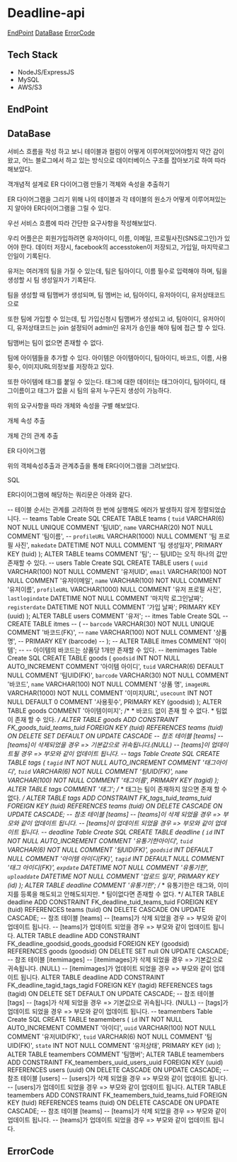 # Deadline-api
[EndPoint](#EndPoint)
[DataBase](#DataBase)
[ErrorCode](#ErrorCode)
## Tech Stack
- NodeJS/ExpressJS
- MySQL
- AWS/S3
## EndPoint
## DataBase
서비스 흐름을 작성 하고 보니 테이블과 컬럼이 어떻게 이루어져있어야할지 약간 감이 왔고, 어느 블로그에서 하고 있는 방식으로 데이터베이스 구조를 잡아보기로 하여 따라 해보았다.

객개념적 설계로 ER 다이어그램 만들기 객체와 속성을 추출하기 

ER 다이어그램을 그리기 위해 나의 테이블과 각 테이블의 원소가 어떻게 이루어져있는지 알아야 ER다이어그램을 그릴 수 있다.

우선 서비스 흐름에 따라 간단한 요구사항을 작성해보았다.

우리 어플은은 회원가입하려면 유저아이디, 이름, 이메일, 프로필사진(SNS로그인)가 있어야 한다. 데이터 저장시, facebook의 accesstoken이 저장되고, 가입일, 마지막로그인일이 기록된다.

유저는 여러개의 팀을 가질 수 있는데, 팀은 팀아이디, 이름 필수로 입력해야 하며, 팀을 생성할 시 팀 생성일자가 기록된다.

팀을 생성할 때 팀맴버가 생성되며, 팀 멤버는 id, 팀아이디, 유저아이디, 유저상태코드으로

또한 팀에 가입할 수 있는데, 팁 가입신청시 팀맴버가 생성되고 id, 팀아이디, 유저아이디, 유저상태코드는 join 설정되어 admin인 유저가 승인을 해야 팀에 접근 할 수 있다.

팀맴버는 팀이 없으면 존재할 수 없다.

팀에 아이템들을 추가할 수 있다. 아이템은 아이템아이디, 팀아이디, 바코드, 이름, 사용횟수, 이미지URL의정보를 저장하고 있다.

또한 아이템에 태그를 붙일 수 있는다. 태그에 대한 데이터는 태그아이디, 팀아이디, 태그이름이고 태그가 없을 시 팀의 유저 누구든지 생성이 가능하다.

위의 요구사항을 따라 개체와 속성을 구별 해보았다.

개체 속성 추출

개체 간의 관계 추출 

ER 다이어그램 

위의 객체속성추출과 관계추츨을 통해 ER다이어그램을 그려보았다.

SQL 

ER다이어그램에 해당하는 쿼리문은 아래와 같다.

-- 테이블 순서는 관계를 고려하여 한 번에 실행해도 에러가 발생하지 않게 정렬되었습니다. -- teams Table Create SQL CREATE TABLE teams ( `tuid` VARCHAR(6) NOT NULL UNIQUE COMMENT '팀UID', `name` VARCHAR(20) NOT NULL COMMENT '팀이름', -- `profileURL` VARCHAR(1000) NULL COMMENT '팀 프로필 사진', `makedate` DATETIME NOT NULL COMMENT '팀 생성일자', PRIMARY KEY (tuid) ); ALTER TABLE teams COMMENT '팀'; -- 팀UID는 오직 하나의 값만 존재할 수 있다. -- users Table Create SQL CREATE TABLE users ( `uuid` VARCHAR(100) NOT NULL COMMENT '유저UID', `email` VARCHAR(100) NOT NULL COMMENT '유저이메일', `name` VARCHAR(100) NOT NULL COMMENT '유저이름', `profileURL` VARCHAR(1000) NULL COMMENT '유저 프로필 사진', `lastlogindate` DATETIME NOT NULL COMMENT '마지막 로그인날짜'; `registerdate` DATETIME NOT NULL COMMENT '가입 날짜'; PRIMARY KEY (uuid) ); ALTER TABLE users COMMENT '유저'; -- itmes Table Create SQL -- CREATE TABLE itmes -- ( -- `barcode` VARCHAR(30) NOT NULL UNIQUE COMMENT '바코드(FK)', -- `name` VARCHAR(100) NOT NULL COMMENT '상품명', -- PRIMARY KEY (barcode) -- ); -- ALTER TABLE itmes COMMENT '아이템'; -- -- 아이템의 바코드는 상품당 1개만 존재할 수 있다. -- itemimages Table Create SQL CREATE TABLE goods ( `goodsid` INT NOT NULL AUTO_INCREMENT COMMENT '아이템 아이디', `tuid` VARCHAR(6) DEFAULT NULL COMMENT '팀UID(FK)', `barcode` VARCHAR(30) NOT NULL COMMENT '바코드', `name` VARCHAR(100) NOT NULL COMMENT '상품 명', `imageURL` VARCHAR(1000) NOT NULL COMMENT '이미지URL', `usecount` INT NOT NULL DEFAULT 0 COMMENT '사용횟수', PRIMARY KEY (goodsid) ); ALTER TABLE goods COMMENT '아이템이미지'; /* * 바코드 없이 존재 할 수 없다. * 팀없이 존재 할 수 있다. */ ALTER TABLE goods ADD CONSTRAINT FK_goods_tuid_teams_tuid FOREIGN KEY (tuid) REFERENCES teams (tuid) ON DELETE SET DEFAULT ON UPDATE CASCADE -- 참조 테이블 [teams] -- [teams]이 삭제되었을 경우 => 기본값으로 귀속됩니다.(NULL) -- [teams]이 업데이트될 경우 => 부모와 같이 업데이트 됩니다. -- tags Table Create SQL CREATE TABLE tags ( `tagid` INT NOT NULL AUTO_INCREMENT COMMENT '태그아이디', `tuid` VARCHAR(6) NOT NULL COMMENT '팀UID(FK)', `name` VARCHAR(100) NOT NULL COMMENT '태그이름', PRIMARY KEY (tagid) ); ALTER TABLE tags COMMENT '태그'; /* * 태그는 팀이 존재하지 않으면 존재 할 수 없다. */ ALTER TABLE tags ADD CONSTRAINT FK_tags_tuid_teams_tuid FOREIGN KEY (tuid) REFERENCES teams (tuid) ON DELETE CASCADE ON UPDATE CASCADE; -- 참조 테이블 [teams] -- [teams]이 삭제 되었을 경우 => 부모와 같이 업데이트 됩니다. -- [teams]이 업데이트 되었을 경우 => 부모와 같이 업데이트 됩니다. -- deadline Table Create SQL CREATE TABLE deadline ( `id` INT NOT NULL AUTO_INCREMENT COMMENT '유통기한아이디', `tuid` VARCHAR(6) NOT NULL COMMENT '팀UID(FK)', `goodsid` INT DEFAULT NULL COMMENT '아이템 아이디(FK)', `tagid` INT DEFAULT NULL COMMENT '태그 아이디(FK)', `expdate` DATETIME NOT NULL COMMENT '유통기한', `uploaddate` DATETIME NOT NULL COMMENT '업로드 일자', PRIMARY KEY (id) ); ALTER TABLE deadline COMMENT '유통기한'; /* * 유통기한은 태그와, 이미지를 등록을 해도되고 안해도되지만. * 팀이없다면 존재할 수 없다. */ ALTER TABLE deadline ADD CONSTRAINT FK_deadline_tuid_teams_tuid FOREIGN KEY (tuid) REFERENCES teams (tuid) ON DELETE CASCADE ON UPDATE CASCADE; -- 참조 테이블 [teams] -- [teams]가 삭제 되었을 경우 => 부모와 같이 업데이트 됩니다. -- [teams]가 업데이트 되었을 경우 => 부모와 같이 업데이트 됩니다. ALTER TABLE deadline ADD CONSTRAINT FK_deadline_goodsid_goods_goodsid FOREIGN KEY (goodsid) REFERENCES goods (goodsid) ON DELETE SET null ON UPDATE CASCADE; -- 참조 테이블 [itemimages] -- [itemimages]가 삭제 되었을 경우 => 기본값으로 귀속됩니다. (NULL) -- [itemimages]가 업데이트 되었을 경우 => 부모와 같이 업데이트 됩니다. ALTER TABLE deadline ADD CONSTRAINT FK_deadline_tagid_tags_tagid FOREIGN KEY (tagid) REFERENCES tags (tagid) ON DELETE SET DEFAULT ON UPDATE CASCADE; -- 참조 테이블 [tags] -- [tags]가 삭제 되었을 경우 => 기본값으로 귀속됩니다. (NULL) -- [tags]가 업데이트 되었을 경우 => 부모와 같이 업데이트 됩니다. -- teamembers Table Create SQL CREATE TABLE teamembers ( `id` INT NOT NULL AUTO_INCREMENT COMMENT '아이디', `uuid` VARCHAR(100) NOT NULL COMMENT '유저UID(FK)', `tuid` VARCHAR(6) NOT NULL COMMENT '팀UID(FK)', `state` INT NOT NULL COMMENT '유저상태', PRIMARY KEY (id) ); ALTER TABLE teamembers COMMENT '팀맴버'; ALTER TABLE teamembers ADD CONSTRAINT FK_teamembers_uuid_users_uuid FOREIGN KEY (uuid) REFERENCES users (uuid) ON DELETE CASCADE ON UPDATE CASCADE; -- 참조 테이블 [users] -- [users]가 삭제 되었을 경우 => 부모와 같이 업데이트 됩니다. -- [users]가 업데이트 되었을 경우 => 부모와 같이 업데이트 됩니다. ALTER TABLE teamembers ADD CONSTRAINT FK_teamembers_tuid_teams_tuid FOREIGN KEY (tuid) REFERENCES teams (tuid) ON DELETE CASCADE ON UPDATE CASCADE; -- 참조 테이블 [teams] -- [teams]가 삭제 되었을 경우 => 부모와 같이 업데이트 됩니다. -- [teams]가 업데이트 되었을 경우 => 부모와 같이 업데이트 됩니다. 
## ErrorCode

